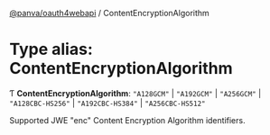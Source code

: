 [@panva/oauth4webapi](../README.md) / ContentEncryptionAlgorithm

# Type alias: ContentEncryptionAlgorithm

Ƭ **ContentEncryptionAlgorithm**: ``"A128GCM"`` \| ``"A192GCM"`` \| ``"A256GCM"`` \| ``"A128CBC-HS256"`` \| ``"A192CBC-HS384"`` \| ``"A256CBC-HS512"``

Supported JWE "enc" Content Encryption Algorithm identifiers.
